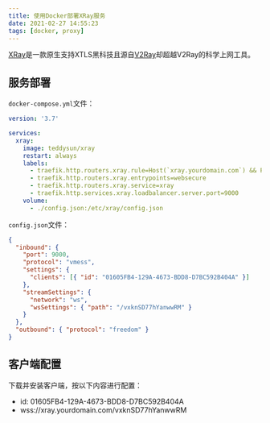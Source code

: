 ```yaml
---
title: 使用Docker部署XRay服务
date: 2021-02-27 14:55:23
tags: [docker, proxy]
---
```


[XRay][]是一款原生支持XTLS黑科技且源自[V2Ray][]却超越V2Ray的科学上网工具。

[XRay]: https://xtls.github.io/
[V2Ray]: https://www.v2ray.com/

## 服务部署

`docker-compose.yml`文件：

```yaml
version: '3.7'

services:
  xray:
    image: teddysun/xray
    restart: always
    labels:
      - traefik.http.routers.xray.rule=Host(`xray.yourdomain.com`) && Path(`/vxknSD77hYanwwRM`)
      - traefik.http.routers.xray.entrypoints=websecure
      - traefik.http.routers.xray.service=xray
      - traefik.http.services.xray.loadbalancer.server.port=9000
    volume:
      - ./config.json:/etc/xray/config.json
```

<!--more-->

`config.json`文件：

```json
{
  "inbound": {
    "port": 9000,
    "protocol": "vmess",
    "settings": {
      "clients": [{ "id": "01605FB4-129A-4673-BDD8-D7BC592B404A" }]
    },
    "streamSettings": {
      "network": "ws",
      "wsSettings": { "path": "/vxknSD77hYanwwRM" }
    }
  },
  "outbound": { "protocol": "freedom" }
}
```

## 客户端配置

下载并安装客户端，按以下内容进行配置：

* id: 01605FB4-129A-4673-BDD8-D7BC592B404A
* wss://xray.yourdomain.com/vxknSD77hYanwwRM
